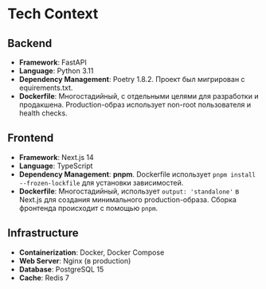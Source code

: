 # Tech Context

## Backend

- **Framework**: FastAPI
- **Language**: Python 3.11
- **Dependency Management**: Poetry 1.8.2. Проект был мигрирован с
equirements.txt.
- **Dockerfile**: Многостадийный, с отдельными целями для разработки и продакшена. Production-образ использует non-root пользователя и health checks.

## Frontend

- **Framework**: Next.js 14
- **Language**: TypeScript
- **Dependency Management**: **pnpm**. Dockerfile использует `pnpm install --frozen-lockfile` для установки зависимостей.
- **Dockerfile**: Многостадийный, использует `output: 'standalone'` в Next.js для создания минимального production-образа. Сборка фронтенда происходит с помощью `pnpm`.

## Infrastructure

- **Containerization**: Docker, Docker Compose
- **Web Server**: Nginx (в production)
- **Database**: PostgreSQL 15
- **Cache**: Redis 7
